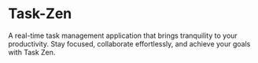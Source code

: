 # Task-Zen
A real-time task management application that brings tranquility to your productivity. Stay focused, collaborate effortlessly, and achieve your goals with Task Zen.
